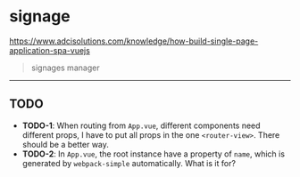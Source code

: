 # signage

https://www.adcisolutions.com/knowledge/how-build-single-page-application-spa-vuejs
> signages manager





***
## TODO
* **TODO-1**: When routing from `App.vue`, different components need different
props, I have to put all props in the one `<router-view>`. There should be a
better way.
* **TODO-2**: In `App.vue`, the root instance have a property of `name`, which
is generated by `webpack-simple` automatically. What is it for?
